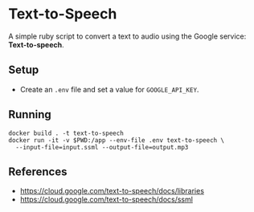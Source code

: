 # Text-to-Speech

A simple ruby script to convert a text to audio using the Google service: **Text-to-speech**.

## Setup

* Create an `.env` file and set a value for `GOOGLE_API_KEY`.

## Running

```
docker build . -t text-to-speech
docker run -it -v $PWD:/app --env-file .env text-to-speech \
  --input-file=input.ssml --output-file=output.mp3
```

## References

* https://cloud.google.com/text-to-speech/docs/libraries
* https://cloud.google.com/text-to-speech/docs/ssml
